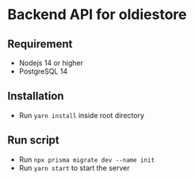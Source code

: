 # Backend API for oldiestore

## Requirement
- Nodejs 14 or higher
- PostgreSQL 14

## Installation
- Run ``yarn install`` inside root directory
  
## Run script
- Run ``npx prisma migrate dev --name init``
- Run ``yarn start`` to start the server
